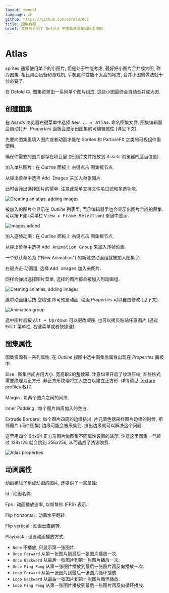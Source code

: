 ```yaml
---
layout: manual
language: zh
github: https://github.com/defold/doc
title: 图集教程
brief: 本教程介绍了 Defold 中图集资源是如何工作的.
---
```


# Atlas

sprites 通常使用单个的小图片, 但是处于性能考虑, 最好把小图片合并成大图, 称为图集. 相比桌面设备和游戏机, 手机这种性能不太高的地方, 合并小图的做法就十分必要了.

在 Defold 中, 图集资源由一系列单个图片组成, 这些小图最终会自动合并成大图.

## 创建图集

在 *Assets* 浏览器右键菜单中选择 <kbd>New... ▸ Atlas</kbd>. 命名图集文件. 图集编辑器会自动打开.
*Properties* 面板会显示出图集的可编辑属性 (详见下文).

先要向图集里填入图片或者动画才能在 Sprites 和 ParticleFX 之类的可视组件里使用.

确保你需要的图片都存在项目里 (把图片文件拖放到 *Assets* 浏览器的适当位置).

加入单张图片
: 在 *Outline* 面板上 <kbd>右键点击</kbd> 图集根节点.
  
  从弹出菜单中选择 <kbd>Add Images</kbd> 来加入单张图片.

  此时会弹出选择图片的菜单. 注意此菜单支持文件名过滤和多选功能.

  ![Creating an atlas, adding images](/manuals/images/atlas/add.png)

  被加入的图片会显示在 *Outline* 列表里, 而且编辑器里也会显示出图片合成的图集. 可以按 <kbd>F键</kbd> (菜单栏 <kbd>View ▸ Frame Selection</kbd>) 来居中显示.

  ![Images added](/manuals/images/atlas/single_images.png)

加入逐帧动画
: 在 *Outline* 面板上 <kbd>右键点击</kbd> 图集根节点.

  从弹出菜单中选择 <kbd>Add Animation Group</kbd> 来加入逐帧动画.

  一个默认命名为 ("New Animation") 的新建空动画组就被加入图集了.

  <kbd>右键点击</kbd> 动画组, 选择 <kbd>Add Images</kbd> 加入来图片.

  同样会弹出选择图片菜单, 选择的图片都会被加入到动画组.
  
  ![Creating an atlas, adding images](/manuals/images/atlas/add_animation.png)

  选中动画组后按 <kbd>空格键</kbd> 即可预览动画. 动画 *Properties* 可以自由修改 (见下文).

  ![Animation group](/manuals/images/atlas/animation_group.png)

选中图片后按 <kbd>Alt + Up/down</kbd> 可以更改顺序. 也可以拷贝粘贴任意图片 (通过 <kbd>Edit</kbd> 菜单栏, 右键菜单或者快捷键).

## 图集属性

图集资源有一系列属性. 在 *Outline* 视图中选中图集后属性出现在 *Properties* 面板中.

Size
: 图集空间占用大小. 宽高取2的整数幂. 注意如果开启了纹理压缩, 某些格式需要纹理为正方形. 非正方形纹理将加入空白以建立正方形. 详情请见 [Texture profiles 教程](/zh/manuals/texture-profiles/).

Margin
: 每两个图片之间的间隙.

Inner Padding
: 每个图片四周加入的空白.

Extrude Borders
: 每个图片四周的边缘挤出. 片元着色器采样图片边缘的时候, 相邻图片 (同个图集) 边缘可能会被采集到. 挤出边缘就可以解决这个问题.

这里用四个 64x64 正方形图片做图集不同属性设置的演示. 注意这里图集一旦超过 128x128 就会跳到 256x256, 从而造成了资源浪费.

![Atlas properties](/manuals/images/atlas/atlas_properties.png)

## 动画属性

动画组除了组成动画的图片, 还提供了一些属性:

Id
: 动画名称.

Fps
: 动画播放速率, 以帧每秒 (FPS) 表示.

Flip horizontal
: 动画水平翻转.

Flip vertical
: 动画垂直翻转.

Playback
: 设置动画播放方式:

  - `None` 不播放, 只显示第一张图片.
  - `Once Forward` 从第一张图片到最后一张图片播放一次.
  - `Once Backward` 从最后一张图片到第一张图片播放一次.
  - `Once Ping Pong` 从第一张图片播放到最后一张图片再反向播放一次.
  - `Loop Forward` 从第一张图片到最后一张图片循环播放.
  - `Loop Backward` 从最后一张图片到第一张图片循环播放.
  - `Loop Ping Pong` 从第一张图片播放到最后一张图片再反向循环播放.
